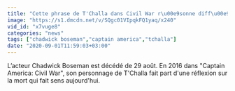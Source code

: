 ```yaml
---
title: "Cette phrase de T'Challa dans Civil War r\u00e9sonne diff\u00e9remment avec la mort de Boseman"
image: "https://s1.dmcdn.net/v/SQgc01VIpqkFQ1yaq/x240"
vid_id: "x7vuge8"
categories: "news"
tags: ["chadwick boseman","captain america","tchalla"]
date: "2020-09-01T11:59:03+03:00"
---
```

L’acteur Chadwick Boseman est décédé de 29 août. En 2016 dans &quot;Captain America: Civil War&quot;, son personnage de T'Challa fait part d'une réflexion sur la mort qui fait sens aujourd'hui.
